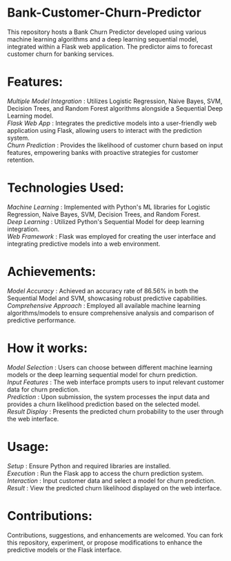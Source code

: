 # Bank-Customer-Churn-Predictor
This repository hosts a Bank Churn Predictor developed using various machine learning algorithms and a deep learning sequential model, integrated within a Flask web application. The predictor aims to forecast customer churn for banking services. <br>

# Features:
*Multiple Model Integration* : Utilizes Logistic Regression, Naive Bayes, SVM, Decision Trees, and Random Forest algorithms alongside a Sequential Deep Learning model.<br>
*Flask Web App* : Integrates the predictive models into a user-friendly web application using Flask, allowing users to interact with the prediction system.<br>
*Churn Prediction* : Provides the likelihood of customer churn based on input features, empowering banks with proactive strategies for customer retention.<br>

# Technologies Used:
*Machine Learning* : Implemented with Python's ML libraries for Logistic Regression, Naive Bayes, SVM, Decision Trees, and Random Forest.<br>
*Deep Learning* : Utilized Python's Sequential Model for deep learning integration.<br>
*Web Framework* : Flask was employed for creating the user interface and integrating predictive models into a web environment.<br>

# Achievements:
*Model Accuracy* : Achieved an accuracy rate of 86.56% in both the Sequential Model and SVM, showcasing robust predictive capabilities.<br>
*Comprehensive Approach* : Employed all available machine learning algorithms/models to ensure comprehensive analysis and comparison of predictive performance.<br>

# How it works:
*Model Selection* : Users can choose between different machine learning models or the deep learning sequential model for churn prediction.<br>
*Input Features* : The web interface prompts users to input relevant customer data for churn prediction.<br>
*Prediction* : Upon submission, the system processes the input data and provides a churn likelihood prediction based on the selected model.<br>
*Result Display* : Presents the predicted churn probability to the user through the web interface.<br>

# Usage:
*Setup* : Ensure Python and required libraries are installed.<br>
*Execution* : Run the Flask app to access the churn prediction system.<br>
*Interaction* : Input customer data and select a model for churn prediction.<br>
*Result* : View the predicted churn likelihood displayed on the web interface.<br>

# Contributions:
Contributions, suggestions, and enhancements are welcomed. You can fork this repository, experiment, or propose modifications to enhance the predictive models or the Flask interface.

